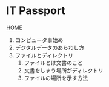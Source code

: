 # IT Passport

[HOME](../index.md)

1. コンピュータ事始め
2. デジタルデータのあらわし方
3. ファイルとディレクトリ
   1. ファイルとは文書のこと
   2. 文書をしまう場所がディレクトリ
   3. ファイルの場所を示す方法

